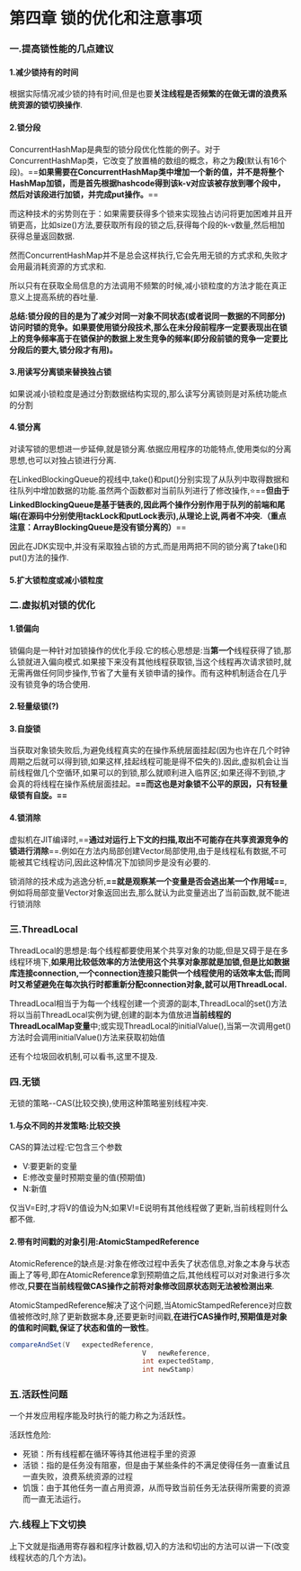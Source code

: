 # 第四章 锁的优化和注意事项

### 一.提高锁性能的几点建议

#### 1.减少锁持有的时间

根据实际情况减少锁的持有时间,但是也要**关注线程是否频繁的在做无谓的浪费系统资源的锁切换操作**.

#### 2.锁分段

ConcurrentHashMap是典型的锁分段优化性能的例子。对于ConcurrentHashMap类，它改变了放置桶的数组的概念，称之为**段**(默认有16个段)。==**如果需要在ConcurrentHashMap类中增加一个新的值，并不是将整个HashMap加锁，而是首先根据hashcode得到该k-v对应该被存放到哪个段中，然后对该段进行加锁，并完成put操作。**==

而这种技术的劣势则在于：如果需要获得多个锁来实现独占访问将更加困难并且开销更高，比如size()方法,要获取所有段的锁之后,获得每个段的k-v数量,然后相加获得总量返回数据.

然而ConcurrentHashMap并不是总会这样执行,它会先用无锁的方式求和,失败才会用最消耗资源的方式求和.

所以只有在获取全局信息的方法调用不频繁的时候,减小锁粒度的方法才能在真正意义上提高系统的吞吐量.

**总结:锁分段的目的是为了减少对同一对象不同状态(或者说同一数据的不同部分)访问时锁的竞争。如果要使用锁分段技术,那么在未分段前程序一定要表现出在锁上的竞争频率高于在锁保护的数据上发生竞争的频率(即分段前锁的竞争一定要比分段后的要大,锁分段才有用)。**

#### 3.用读写分离锁来替换独占锁

如果说减小锁粒度是通过分割数据结构实现的,那么读写分离锁则是对系统功能点的分割

#### 4.锁分离

对读写锁的思想进一步延伸,就是锁分离.依据应用程序的功能特点,使用类似的分离思想,也可以对独占锁进行分离.

在LinkedBlockingQueue的视线中,take()和put()分别实现了从队列中取得数据和往队列中增加数据的功能.虽然两个函数都对当前队列进行了修改操作,⭐==**但由于LinkedBlockingQueue是基于链表的,因此两个操作分别作用于队列的前端和尾端(在源码中分别使用tackLock和putLock表示),从理论上说,两者不冲突.（重点注意：ArrayBlockingQueue是没有锁分离的）**==

因此在JDK实现中,并没有采取独占锁的方式,而是用两把不同的锁分离了take()和put()方法的操作.

#### 5.扩大锁粒度或减小锁粒度



### 二.虚拟机对锁的优化

#### 1.锁偏向

锁偏向是一种针对加锁操作的优化手段.它的核心思想是:当**第一个**线程获得了锁,那么锁就进入偏向模式.如果接下来没有其他线程获取锁,当这个线程再次请求锁时,就无需再做任何同步操作,节省了大量有关锁申请的操作。而有这种机制适合在几乎没有锁竞争的场合使用.

#### 2.轻量级锁(?)

#### 3.自旋锁

当获取对象锁失败后,为避免线程真实的在操作系统层面挂起(因为也许在几个时钟周期之后就可以得到锁,如果这样,挂起线程可能是得不偿失的).因此,虚拟机会让当前线程做几个空循环,如果可以的到锁,那么就顺利进入临界区;如果还得不到锁,才会真的将线程在操作系统层面挂起。**==而这也是对象锁不公平的原因，只有轻量级锁有自旋。==**

#### 4.锁消除

虚拟机在JIT编译时,==**通过对运行上下文的扫描,取出不可能存在共享资源竞争的锁进行消除**==.例如在方法内局部创建Vector局部使用,由于是线程私有数据,不可能被其它线程访问,因此这种情况下加锁同步是没有必要的.

锁消除的技术成为逃逸分析,**==就是观察某一个变量是否会逃出某一个作用域==**,例如将局部变量Vector对象返回出去,那么就认为此变量逃出了当前函数,就不能进行锁消除

### 三.ThreadLocal

ThreadLocal的思想是:每个线程都要使用某个共享对象的功能,但是又碍于是在多线程环境下,**如果用比较低效率的方法使用这个共享对象那就是加锁,但是比如数据库连接connection,一个connection连接只能供一个线程使用的话效率太低;而同时又希望避免在每次执行时都重新分配connection对象,就可以用ThreadLocal.**

ThreadLocal相当于为每一个线程创建一个资源的副本,ThreadLocal的set()方法将以当前ThreadLocal实例为键,创建的副本为值放进**当前线程的ThreadLocalMap变量**中;或实现ThreadLocal的initialValue(),当第一次调用get()方法时会调用initialValue()方法来获取初始值

还有个垃圾回收机制,可以看书,这里不提及.

### 四.无锁

无锁的策略--CAS(比较交换),使用这种策略鉴别线程冲突.

#### 1.与众不同的并发策略:比较交换

CAS的算法过程:它包含三个参数

* V:要更新的变量
* E:修改变量时预期变量的值(预期值)
* N:新值

仅当V=E时,才将V的值设为N;如果V!=E说明有其他线程做了更新,当前线程则什么都不做.

#### 2.带有时间戳的对象引用:AtomicStampedReference

AtomicReference的缺点是:对象在修改过程中丢失了状态信息,对象之本身与状态画上了等号,即在AtomicReference拿到预期值之后,其他线程可以对对象进行多次修改,**只要在当前线程做CAS操作之前将对象修改回原状态则无法被检测出来**.

AtomicStampedReference解决了这个问题,当AtomicStampedReference对应数值被修改时,除了更新数据本身,还要更新时间戳,**在进行CAS操作时,预期值是对象的值和时间戳,保证了状态和值的一致性**。

```java
compareAndSet(V   expectedReference,
                                 V   newReference,
                                 int expectedStamp,
                                 int newStamp) 
```



### 五.活跃性问题

一个并发应用程序能及时执行的能力称之为活跃性。

活跃性危险:

* 死锁：所有线程都在循环等待其他进程手里的资源
* 活锁：指的是任务没有阻塞，但是由于某些条件的不满足使得任务一直重试且一直失败，浪费系统资源的过程
* 饥饿：由于其他任务一直占用资源，从而导致当前任务无法获得所需要的资源而一直无法运行。

### 六.线程上下文切换

上下文就是指通用寄存器和程序计数器,切入的方法和切出的方法可以讲一下(改变线程状态的几个方法)。

